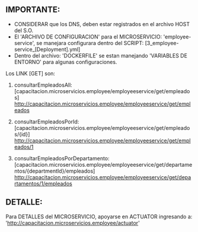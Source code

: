 

IMPORTANTE:
----------
- CONSIDERAR que los DNS, deben estar registrados en el archivo HOST del S.O. 
- El 'ARCHIVO DE CONFIGURACION' para el MICROSERVICIO: 'employee-service', se manejara configurara dentro del SCRIPT: [3_employee-service_[Deployment].yml] 
- Dentro del archivo: 'DOCKERFILE' se estan manejando 'VARIABLES DE ENTORNO' para algunas configuraciones.   

Los LINK [GET] son:

1. consultarEmpleadosAll: [capacitacion.microservicios.employee/employeeservice/get/empleados]
   http://capacitacion.microservicios.employee/employeeservice/get/empleados

2. consultarEmpleadosPorId: [capacitacion.microservicios.employee/employeeservice/get/empleados/{id}]  
   http://capacitacion.microservicios.employee/employeeservice/get/empleados/1
                                                                  
3. consultarEmpleadosPorDepartamento: [capacitacion.microservicios.employee/employeeservice/get/departamentos/{departmentId}/empleados]   
   http://capacitacion.microservicios.employee/employeeservice/get/departamentos/1/empleados
 
 
DETALLE:
-------
 
Para DETALLES del MICROSERVICIO, apoyarse en ACTUATOR ingresando a: 'http://capacitacion.microservicios.employee/actuator'

